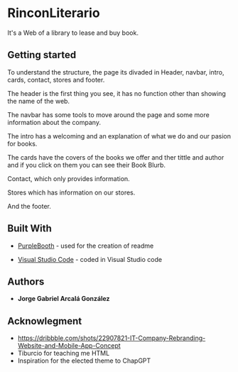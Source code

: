 # RinconLiterario

It's a Web of a library to lease and buy book.


## Getting started

To understand the structure, the page its divaded in Header, navbar, intro, cards, contact, stores and footer.

The header is the first thing you see, it has no function other than showing the name of the web.

The navbar has some tools to move around the page and some more information about the company.

The intro has a welcoming and an explanation of what we do and our pasion for books.

The cards have the covers of the books we offer and ther tittle and author and if you click on them you can see their Book Blurb.

Contact, which only provides information.

Stores which has information on our stores.

And the footer.


## Built With

  - [PurpleBooth](https://github.com/PurpleBooth/a-good-readme-template) - used for the creation of readme

  - [Visual Studio Code](https://code.visualstudio.com/) - coded in Visual Studio code
    

## Authors

  - **Jorge Gabriel Arcalá González** 


## Acknowlegment

  - https://dribbble.com/shots/22907821-IT-Company-Rebranding-Website-and-Mobile-App-Concept
  - Tiburcio for teaching me HTML
  - Inspiration for the elected theme to ChapGPT
  